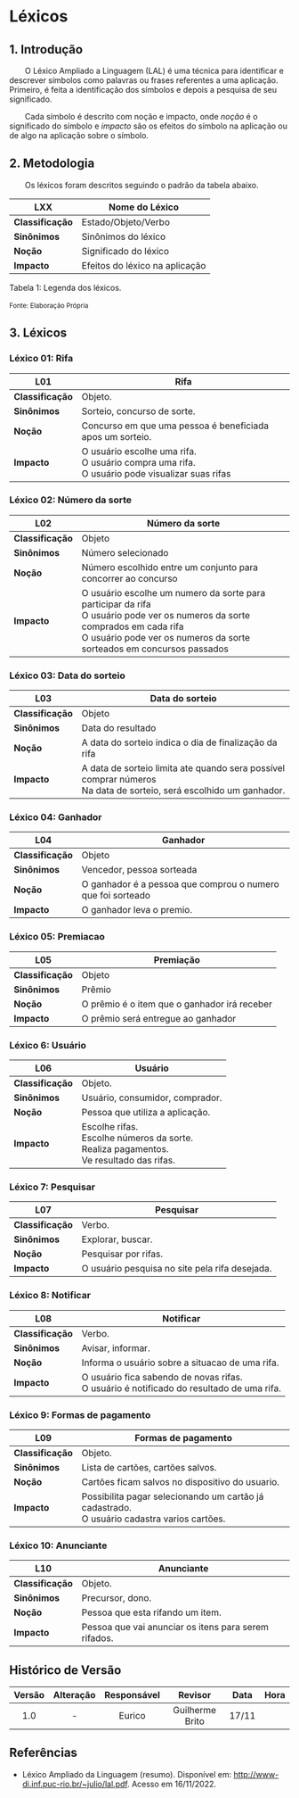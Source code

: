 # Léxicos

## 1. Introdução

&emsp;&emsp;O Léxico Ampliado a Linguagem (LAL) é uma técnica para identificar e descrever símbolos como palavras ou frases referentes a uma aplicação. Primeiro, é feita a identificação dos símbolos e depois a pesquisa de seu significado.

&emsp;&emsp;Cada símbolo é descrito com noção e impacto, onde _noção_ é o significado do símbolo e _impacto_ são os efeitos do símbolo na aplicação ou de algo na aplicação sobre o símbolo.

## 2. Metodologia

&emsp;&emsp;Os léxicos foram descritos seguindo o padrão da tabela abaixo.

| **LXX**           | Nome do Léxico                 |
| ----------------- | ------------------------------ |
| **Classificação** | Estado/Objeto/Verbo            |
| **Sinônimos**     | Sinônimos do léxico            |
| **Noção**         | Significado do léxico          |
| **Impacto**       | Efeitos do léxico na aplicação |

<figcaption>Tabela 1: Legenda dos léxicos.</figcaption>
<br><small>Fonte: Elaboração Própria</small>

## 3. Léxicos

### Léxico 01: Rifa

| **L01**           | Rifa                                                                                                     |
| ----------------- | ---------------------------------------------------------------------------------------------------------------- |
| **Classificação** | Objeto.                                                                                                          |
| **Sinônimos**     | Sorteio, concurso de sorte.                                                                                                       |
| **Noção**         | Concurso em que uma pessoa é beneficiada apos um sorteio.                                                                    |
| **Impacto**       | O usuário escolhe uma rifa. <br> O usuário compra uma rifa. <br> O usuário pode visualizar suas rifas |

### Léxico 02: Número da sorte

| **L02**           | Número da sorte|
| ----------------- | --------------------------------------------------------------------------------------------------------------------------------------------------------------------------------------------------------- |
| **Classificação** | Objeto                                                                   |
| **Sinônimos**     | Número selecionado|
| **Noção**         | Número escolhido entre um conjunto para concorrer ao concurso|
| **Impacto**       | O usuário escolhe um numero da sorte para participar da rifa <br> O usuário pode ver os numeros da sorte comprados em cada rifa <br> O usuário pode ver os numeros da sorte sorteados em concursos passados |

### Léxico 03: Data do sorteio

| **L03**           | Data do sorteio|
| ----------------- | --------------------------------------------------------------------------------------------------------------------------------------------------------------------------------------------------------- |
| **Classificação** | Objeto|
| **Sinônimos**     | Data do resultado|
| **Noção**         | A data do sorteio indica o dia de finalização da rifa|
| **Impacto**       | A data de sorteio limita ate quando sera possível comprar números <br> Na data de sorteio, será escolhido um ganhador.|

### Léxico 04: Ganhador

| **L04**           | Ganhador|
| ----------------- | --------------------------------------------------------------------------------------------------------------------------------------------------------------------------------------------------------- |
| **Classificação** | Objeto|
| **Sinônimos**     | Vencedor, pessoa sorteada|
| **Noção**         | O ganhador é a pessoa que comprou o numero que foi sorteado|
| **Impacto**       | O ganhador leva o premio.|

### Léxico 05: Premiacao

| **L05**           | Premiação|
| ----------------- | --------------------------------------------------------------------------------------------------------------------------------------------------------------------------------------------------------- |
| **Classificação** | Objeto|
| **Sinônimos**     | Prêmio|
| **Noção**         | O prêmio é o item que o ganhador irá receber|
| **Impacto**       | O prêmio será entregue ao ganhador|

### Léxico 6: Usuário

| **L06**           | Usuário                                                                               |
| ----------------- | ------------------------------------------------------------------------------------- |
| **Classificação** | Objeto.                                                                               |
| **Sinônimos**     | Usuário, consumidor, comprador.                                                       |
| **Noção**         | Pessoa que utiliza a aplicação.                                                       |
| **Impacto**       | Escolhe rifas. <br> Escolhe números da sorte. <br> Realiza pagamentos. <br> Ve resultado das rifas. |

### Léxico 7: Pesquisar

| **L07**           | Pesquisar                                                                                                     |
| ----------------- | ------------------------------------------------------------------------------------------------------------- |
| **Classificação** | Verbo.                                                                                                        |
| **Sinônimos**     | Explorar, buscar.                                                                                             |
| **Noção**         | Pesquisar por rifas.|
| **Impacto**       | O usuário pesquisa no site pela rifa desejada.|

### Léxico 8: Notificar

| **L08**           | Notificar                                                                                     |
| ----------------- | --------------------------------------------------------------------------------------------- |
| **Classificação** | Verbo.                                                                                        |
| **Sinônimos**     | Avisar, informar.                                                                             |
| **Noção**         | Informa o usuário sobre a situacao de uma rifa.|
| **Impacto**       | O usuário fica sabendo de novas rifas. <br> O usuário é notificado do resultado de uma rifa.|

### Léxico 9: Formas de pagamento

| **L09**           | Formas de pagamento                                                                             |
| ----------------- | ----------------------------------------------------------------------------------------------- |
| **Classificação** | Objeto.                                                                                         |
| **Sinônimos**     | Lista de cartões, cartões salvos.                                                                               |
| **Noção**         | Cartões ficam salvos no dispositivo do usuario.                                                                  |
| **Impacto**       | Possibilita pagar selecionando um cartão já cadastrado. <br> O usuário cadastra varios cartões. |

### Léxico 10: Anunciante

| **L10**           | Anunciante                                                                             |
| ----------------- | ----------------------------------------------------------------------------------------------- |
| **Classificação** | Objeto.                                                                                         |
| **Sinônimos**     | Precursor, dono.                                                                               |
| **Noção**         | Pessoa que esta rifando um item.                                                                  |
| **Impacto**       | Pessoa que vai anunciar os itens para serem rifados. |

## Histórico de Versão

| Versão |      Alteração       | Responsável |               Revisor               | Data  |      Hora      |
| :----: | :------------------: | :---------: | :---------------------------------: | :---: | :------------: |
|  1.0   |          -           |    Eurico    |                Guilherme Brito                | 17/11 |                |

## Referências

- Léxico Ampliado da Linguagem (resumo). Disponível em: http://www-di.inf.puc-rio.br/~julio/lal.pdf. Acesso em 16/11/2022.
